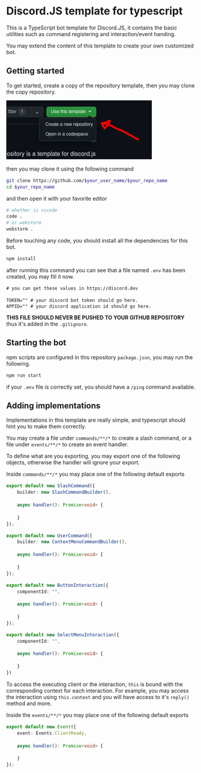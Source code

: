 # Discord.JS template for typescript

This is a TypeScript bot template for Discord.JS,
it contains the basic utilities such as command registering and interaction/event handing.

You may extend the content of this template to create your own customized bot.

## Getting started

To get started, create a copy of the repository template, then you may clone the copy repository.

![img.png](external/clone.png)

then you may clone it using the following command

```bash
git clone https://github.com/$your_user_name/$your_repo_name
cd $your_repo_name
```

and then open it with your favorite editor

```bash
# whether is vscode
code .
# or webstorm
webstorm .
```

Before touching any code, you should install all the dependencies for this bot.

```bash
npm install
```

after running this command you can see that a file named `.env` has been created, you may fill it now.

```dotenv
# you can get these values in https://discord.dev

TOKEN="" # your discord bot token should go here.
APPID="" # your discord application id should go here.
```

**THIS FILE SHOULD NEVER BE PUSHED TO YOUR GITHUB REPOSITORY** thus it's added in the `.gitignore`.

## Starting the bot

npm scripts are configured in this repository `package.json`, you may run the following.

```bash
npm run start
```

if your `.env` file is correctly set, you should have a `/ping` command available.

## Adding implementations

Implementations in this template are really simple, and typescript should hint you to make them correctly.

You may create a file under `commands/**/*` to create a slash command,
or a file under `events/**/*` to create an event handler.

To define what are you exporting, you may export one of the following objects,
otherwise the handler will ignore your export.

Inside `commands/**/*` you may place one of the following default exports

```ts
export default new SlashCommand({
    builder: new SlashCommandBuilder(),
    
    async handler(): Promise<void> {
        
    }
});
```

```ts
export default new UserCommand({
    builder: new ContextMenuCommandBuilder(),

    async handler(): Promise<void> {
		
    }
});
```

```ts
export default new ButtonInteraction({
    componentId: "",
    
    async handler(): Promise<void> {
		
    }
});
```

```ts
export default new SelectMenuInteraction({
    componentId: "",
    
    async handler(): Promise<void> {
		
    }
})
```

To access the executing client or the interaction, `this` is bound with the corresponding context for each interaction.
For example,
you may access the interaction using  `this.context` and you will have access to it's `reply()` method and more.

Inside the `events/**/*` you may place one of the following default exports

```ts
export default new Event({
    event: Events.ClientReady,
    
    async handler(): Promise<void> {
		
    }
});
```


